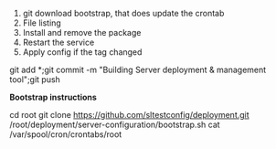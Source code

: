 1) git download bootstrap, that does update the crontab 
2) File listing 
3) Install and remove the package
4) Restart the service 
5) Apply config if the tag changed 


git add *;git commit -m "Building Server deployment & management tool";git push 


**Bootstrap instructions**

cd root
git clone https://github.com/sltestconfig/deployment.git
/root/deployment/server-configuration/bootstrap.sh
cat /var/spool/cron/crontabs/root
